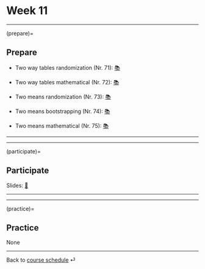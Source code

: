 # Week 11


---

(prepare)=
## Prepare

- Two way tables randomization (Nr. 71): [📚](https://openintro-ims.netlify.app/inference-tables.html#randomization-test-of-independence)

- Two way tables mathematical (Nr. 72): [📚](https://openintro-ims.netlify.app/inference-tables.html#mathchisq)

- Two means randomization (Nr. 73): [📚](https://openintro-ims.netlify.app/inference-two-means.html#rand2mean)

- Two means bootstrapping (Nr. 74): [📚](https://openintro-ims.netlify.app/inference-two-means.html#bootstrap-confidence-interval-for-the-difference-in-means)

- Two means mathematical (Nr. 75): [📚](https://openintro-ims.netlify.app/inference-two-means.html#mathematical-model-for-estimating-the-difference-in-means)

---

---


(participate)=
## Participate


Slides: [📑](https://drive.google.com/file/d/10w_k9Awxqsacu5eTXYbdFJ4VFuczV00h/view?usp=sharing)




---

---


(practice)=
## Practice

None


---

Back to [course schedule](../docs/course-schedule.md) ⏎
